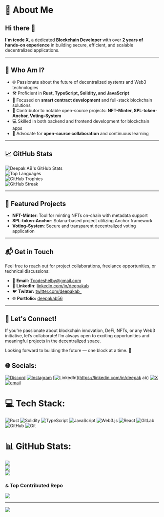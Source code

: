 <!-- GitHub Profile README in HTML Format -->
<h1>💫 About Me</h1>

<h2>Hi there 👋</h2>
<p><strong>I'm tcode X</strong>, a dedicated <strong>Blockchain Developer</strong> with over <strong>2 years of hands-on experience</strong> in building secure, efficient, and scalable decentralized applications.</p>

<hr>

<h2>🧐 Who Am I?</h2>
<ul>
  <li>🌐 Passionate about the future of decentralized systems and Web3 technologies</li>
  <li>🛠️ Proficient in <strong>Rust, TypeScript, Solidity, and JavaScript</strong></li>
  <li>🔗 Focused on <strong>smart contract development</strong> and full-stack blockchain solutions</li>
  <li>🚀 Contributor to notable open-source projects: <strong>NFT-Minter, SPL-token-Anchor, Voting-System</strong></li>
  <li>💻 Skilled in both backend and frontend development for blockchain apps</li>
  <li>🤝 Advocate for <strong>open-source collaboration</strong> and continuous learning</li>
</ul>

<hr>

<h2>📈 GitHub Stats</h2>
<p>
  <img src="https://github-readme-stats.vercel.app/api?username=deepakab56&show_icons=true&theme=tokyonight" alt="Deepak AB's GitHub Stats">
  <br>
  <img src="https://github-readme-stats.vercel.app/api/top-langs/?username=deepakab56&layout=compact&theme=tokyonight" alt="Top Languages">
  <br>
  <img src="https://github-profile-trophy.vercel.app/?username=deepakab56" alt="GitHub Trophies">
  <br>
  <img src="https://streak-stats.demolab.com/?user=deepakab56&theme=tokyonight" alt="GitHub Streak">
</p>

<hr>

<h2>🚀 Featured Projects</h2>
<ul>
  <li><strong>NFT-Minter</strong>: Tool for minting NFTs on-chain with metadata support</li>
  <li><strong>SPL-token-Anchor</strong>: Solana-based project utilizing Anchor framework</li>
  <li><strong>Voting-System</strong>: Secure and transparent decentralized voting application</li>
</ul>

<hr>

<h2>📬 Get in Touch</h2>
<p>
  Feel free to reach out for project collaborations, freelance opportunities, or technical discussions:
</p>
<ul>
  <li>📧 <strong>Email:</strong> <a href="mailto:Tcodeshelby@gmail.com" target="_blank">Tcodeshelby@gmail.com</a></li>
  <li>🔗 <strong>LinkedIn:</strong> <a href="https://www.linkedin.com/in/deepakab" target="_blank" rel="noopener noreferrer">linkedin.com/in/deepakab</a></li>
  <li>🐦 <strong>Twitter:</strong> <a href="https://twitter.com/deepakab_" target="_blank" rel="noopener noreferrer">twitter.com/deepakab_</a></li>
  <li>🌐 <strong>Portfolio:</strong> <a href="https://github.com/TcodeX56" target="_blank" rel="noopener noreferrer">deepakab56</a></li>
</ul>


<hr>

<h2>🤝 Let's Connect!</h2>
<p>
  If you're passionate about blockchain innovation, DeFi, NFTs, or any Web3 initiative, let’s collaborate! I’m always open to exciting opportunities and meaningful projects in the decentralized space.
</p>
<p>Looking forward to building the future — one block at a time. 🚀</p>



## 🌐 Socials:
[![Discord](https://img.shields.io/badge/Discord-%237289DA.svg?logo=discord&logoColor=white)](https://discord.gg/deepakab_) [![Instagram](https://img.shields.io/badge/Instagram-%23E4405F.svg?logo=Instagram&logoColor=white)](https://instagram.com/Tcode__) [![LinkedIn](https://img.shields.io/badge/LinkedIn-%230077B5.svg?logo=linkedin&logoColor=white)](https://linkedin.com/in/deepak ab) [![X](https://img.shields.io/badge/X-black.svg?logo=X&logoColor=white)](https://x.com/deepakab_) [![email](https://img.shields.io/badge/Email-D14836?logo=gmail&logoColor=white)](mailto:tcodeshelby@gmail.com) 

# 💻 Tech Stack:
![Rust](https://img.shields.io/badge/rust-%23000000.svg?style=for-the-badge&logo=rust&logoColor=white) ![Solidity](https://img.shields.io/badge/Solidity-%23363636.svg?style=for-the-badge&logo=solidity&logoColor=white) ![TypeScript](https://img.shields.io/badge/typescript-%23007ACC.svg?style=for-the-badge&logo=typescript&logoColor=white) ![JavaScript](https://img.shields.io/badge/javascript-%23323330.svg?style=for-the-badge&logo=javascript&logoColor=%23F7DF1E) ![Web3.js](https://img.shields.io/badge/web3.js-F16822?style=for-the-badge&logo=web3.js&logoColor=white) ![React](https://img.shields.io/badge/react-%2320232a.svg?style=for-the-badge&logo=react&logoColor=%2361DAFB) ![GitLab](https://img.shields.io/badge/gitlab-%23181717.svg?style=for-the-badge&logo=gitlab&logoColor=white) ![GitHub](https://img.shields.io/badge/github-%23121011.svg?style=for-the-badge&logo=github&logoColor=white) ![Git](https://img.shields.io/badge/git-%23F05033.svg?style=for-the-badge&logo=git&logoColor=white)
# 📊 GitHub Stats:
![](https://github-readme-stats.vercel.app/api?username=deepakab56&theme=dark&hide_border=false&include_all_commits=true&count_private=false)<br/>
![](https://nirzak-streak-stats.vercel.app/?user=deepakab56&theme=dark&hide_border=false)<br/>
![](https://github-readme-stats.vercel.app/api/top-langs/?username=deepakab56&theme=dark&hide_border=false&include_all_commits=true&count_private=false&layout=compact)

### 🔝 Top Contributed Repo
![](https://github-contributor-stats.vercel.app/api?username=deepakab56&limit=5&theme=dark&combine_all_yearly_contributions=true)

---
[![](https://visitcount.itsvg.in/api?id=deepakab56&icon=2&color=13)](https://visitcount.itsvg.in)

<!-- Proudly created with GPRM ( https://gprm.itsvg.in ) -->
